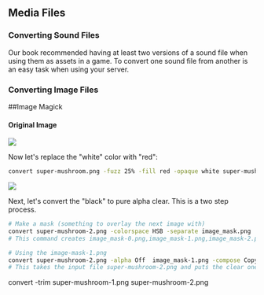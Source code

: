 ## Media Files

### Converting Sound Files

Our book recommended having at least two versions of a sound file when using them as assets in a game. To convert one sound file from another is an easy task when using your server.


### Converting Image Files



##Image Magick

#### Original Image
![](http://104.131.149.230/Mwsu-Mobile-Gaming/Example_code/Program_1_Starter/assets/super-mushroom.png)

Now let's replace the "white" color with "red":
```bash
convert super-mushroom.png -fuzz 25% -fill red -opaque white super-mushroom-1.png
```
![](http://104.131.149.230/Mwsu-Mobile-Gaming/Example_code/Program_1_Starter/assets/super-mushroom-1.png)

Next, let's convert the "black" to pure alpha clear. This is a two step process.

```bash
# Make a mask (something to overlay the next image with)
convert super-mushroom-2.png -colorspace HSB -separate image_mask.png
# This command creates image_mask-0.png,image_mask-1.png,image_mask-2.png

# Using the image-mask-1.png
convert super-mushroom-2.png -alpha Off  image_mask-1.png -compose CopyOpacity -composite PNG32:super-mushroom-2-alpha.png
# This takes the input file super-mushroom-2.png and puts the clear one in super-mushroom-2-alpha.png
```


convert -trim super-mushroom-1.png super-mushroom-2.png
